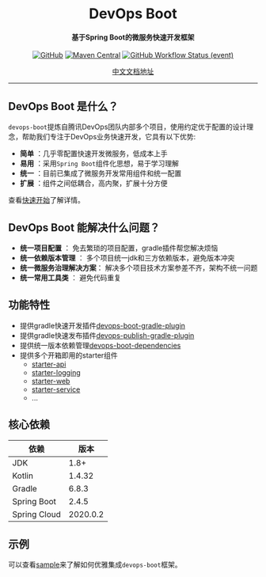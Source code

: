 <h1 align="center" style="font-weight: bold;">DevOps Boot</h1>
<h4 align="center">基于Spring Boot的微服务快速开发框架</h4>
<div align="center">

[![GitHub](https://img.shields.io/github/license/bkdevops-projects/devops-framework)](https://img.shields.io/github/license/bkdevops-projects/devops-framework)
[![Maven Central](https://img.shields.io/maven-central/v/com.tencent.devops/devops-boot)](https://img.shields.io/maven-central/v/com.tencent.devops/devops-boot)
[![GitHub Workflow Status (event)](https://img.shields.io/github/workflow/status/bkdevops-projects/devops-framework/build)](https://img.shields.io/github/workflow/status/bkdevops-projects/devops-framework/build)

</div>

<div align="center">

[中文文档地址](https://bkdevops-projects.github.io/devops-framework/)

</div>

----------

## DevOps Boot 是什么？

`devops-boot`提炼自腾讯DevOps团队内部多个项目，使用约定优于配置的设计理念，帮助我们专注于DevOps业务快速开发，它具有以下优势:

- **简单** ：几乎零配置快速开发微服务，低成本上手
- **易用** ：采用`Spring Boot`组件化思想，易于学习理解
- **统一** ：目前已集成了微服务开发常用组件和统一配置
- **扩展** ：组件之间低耦合，高内聚，扩展十分方便

查看[快速开始](quick-start.md)了解详情。

## DevOps Boot 能解决什么问题？

- **统一项目配置** ： 免去繁琐的项目配置，gradle插件帮您解决烦恼
- **统一依赖版本管理** ： 多个项目统一jdk和三方依赖版本，避免版本冲突
- **统一微服务治理解决方案**： 解决多个项目技术方案参差不齐，架构不统一问题
- **统一常用工具类** ： 避免代码重复

## 功能特性
- 提供gradle快速开发插件[devops-boot-gradle-plugin](./devops-boot-project/devops-boot-tools/devops-boot-gradle-plugin/README.md)
- 提供gradle快速发布插件[devops-publish-gradle-plugin](./devops-boot-project/devops-boot-tools/devops-publish-gradle-plugin/README.md)
- 提供统一版本依赖管理[devops-boot-dependencies](./devops-boot-project/devops-boot-dependencies/README.md)
- 提供多个开箱即用的starter组件
  - [starter-api](./devops-boot-project/devops-boot-starters/devops-boot-starter-api/README.md)
  - [starter-logging](./devops-boot-project/devops-boot-starters/devops-boot-starter-logging/README.md)
  - [starter-web](./devops-boot-project/devops-boot-starters/devops-boot-starter-web/README.md)
  - [starter-service](./devops-boot-project/devops-boot-starters/devops-boot-starter-service/README.md)
  - ...

## 核心依赖

| 依赖          | 版本          |
| ------------ | ------------- |
| JDK          | 1.8+          |
| Kotlin       | 1.4.32        |
| Gradle       | 6.8.3         |
| Spring Boot  | 2.4.5         |
| Spring Cloud | 2020.0.2      |

## 示例

可以查看[sample](https://github.com/bkdevops-projects/devops-framework/tree/master/devops-boot-sample)来了解如何优雅集成`devops-boot`框架。
